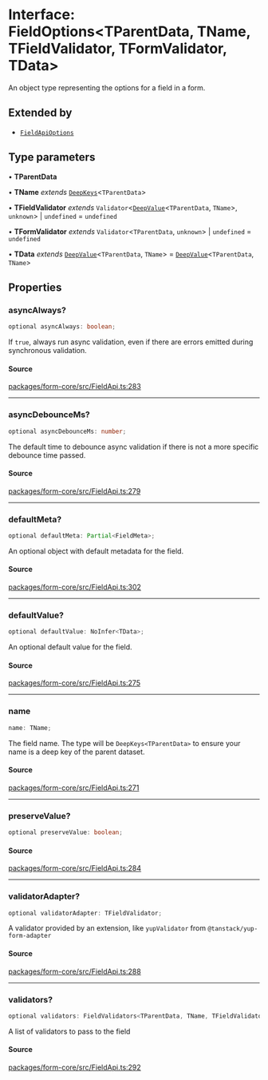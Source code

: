 # Interface: FieldOptions\<TParentData, TName, TFieldValidator, TFormValidator, TData\>

An object type representing the options for a field in a form.

## Extended by

- [`FieldApiOptions`](Interface.FieldApiOptions.md)

## Type parameters

• **TParentData**

• **TName** *extends* [`DeepKeys`](Type.DeepKeys.md)\<`TParentData`\>

• **TFieldValidator** *extends* `Validator`\<[`DeepValue`](Type.DeepValue.md)\<`TParentData`, `TName`\>, `unknown`\> \| `undefined` = `undefined`

• **TFormValidator** *extends* `Validator`\<`TParentData`, `unknown`\> \| `undefined` = `undefined`

• **TData** *extends* [`DeepValue`](Type.DeepValue.md)\<`TParentData`, `TName`\> = [`DeepValue`](Type.DeepValue.md)\<`TParentData`, `TName`\>

## Properties

### asyncAlways?

```ts
optional asyncAlways: boolean;
```

If `true`, always run async validation, even if there are errors emitted during synchronous validation.

#### Source

[packages/form-core/src/FieldApi.ts:283](https://github.com/TanStack/form/blob/5b8b6371e1e490da7dcf3c588d18227efdee3cd9/packages/form-core/src/FieldApi.ts#L283)

***

### asyncDebounceMs?

```ts
optional asyncDebounceMs: number;
```

The default time to debounce async validation if there is not a more specific debounce time passed.

#### Source

[packages/form-core/src/FieldApi.ts:279](https://github.com/TanStack/form/blob/5b8b6371e1e490da7dcf3c588d18227efdee3cd9/packages/form-core/src/FieldApi.ts#L279)

***

### defaultMeta?

```ts
optional defaultMeta: Partial<FieldMeta>;
```

An optional object with default metadata for the field.

#### Source

[packages/form-core/src/FieldApi.ts:302](https://github.com/TanStack/form/blob/5b8b6371e1e490da7dcf3c588d18227efdee3cd9/packages/form-core/src/FieldApi.ts#L302)

***

### defaultValue?

```ts
optional defaultValue: NoInfer<TData>;
```

An optional default value for the field.

#### Source

[packages/form-core/src/FieldApi.ts:275](https://github.com/TanStack/form/blob/5b8b6371e1e490da7dcf3c588d18227efdee3cd9/packages/form-core/src/FieldApi.ts#L275)

***

### name

```ts
name: TName;
```

The field name. The type will be `DeepKeys<TParentData>` to ensure your name is a deep key of the parent dataset.

#### Source

[packages/form-core/src/FieldApi.ts:271](https://github.com/TanStack/form/blob/5b8b6371e1e490da7dcf3c588d18227efdee3cd9/packages/form-core/src/FieldApi.ts#L271)

***

### preserveValue?

```ts
optional preserveValue: boolean;
```

#### Source

[packages/form-core/src/FieldApi.ts:284](https://github.com/TanStack/form/blob/5b8b6371e1e490da7dcf3c588d18227efdee3cd9/packages/form-core/src/FieldApi.ts#L284)

***

### validatorAdapter?

```ts
optional validatorAdapter: TFieldValidator;
```

A validator provided by an extension, like `yupValidator` from `@tanstack/yup-form-adapter`

#### Source

[packages/form-core/src/FieldApi.ts:288](https://github.com/TanStack/form/blob/5b8b6371e1e490da7dcf3c588d18227efdee3cd9/packages/form-core/src/FieldApi.ts#L288)

***

### validators?

```ts
optional validators: FieldValidators<TParentData, TName, TFieldValidator, TFormValidator, TData>;
```

A list of validators to pass to the field

#### Source

[packages/form-core/src/FieldApi.ts:292](https://github.com/TanStack/form/blob/5b8b6371e1e490da7dcf3c588d18227efdee3cd9/packages/form-core/src/FieldApi.ts#L292)
